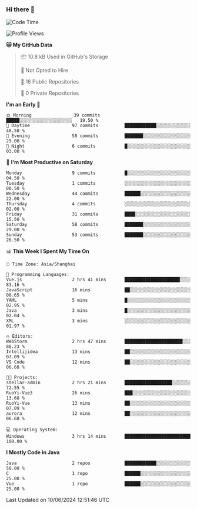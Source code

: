 ### Hi there 👋
<!--START_SECTION:waka-->
![Code Time](http://img.shields.io/badge/Code%20Time-373%20hrs%2010%20mins-blue)

![Profile Views](http://img.shields.io/badge/Profile%20Views-0-blue)

**🐱 My GitHub Data** 

> 📦 10.8 kB Used in GitHub's Storage 
 > 
> 🚫 Not Opted to Hire
 > 
> 📜 16 Public Repositories 
 > 
> 🔑 0 Private Repositories 
 > 
**I'm an Early 🐤** 

```text
🌞 Morning                39 commits          █████░░░░░░░░░░░░░░░░░░░░   19.50 % 
🌆 Daytime                97 commits          ████████████░░░░░░░░░░░░░   48.50 % 
🌃 Evening                58 commits          ███████░░░░░░░░░░░░░░░░░░   29.00 % 
🌙 Night                  6 commits           █░░░░░░░░░░░░░░░░░░░░░░░░   03.00 % 
```
📅 **I'm Most Productive on Saturday** 

```text
Monday                   9 commits           █░░░░░░░░░░░░░░░░░░░░░░░░   04.50 % 
Tuesday                  1 commits           ░░░░░░░░░░░░░░░░░░░░░░░░░   00.50 % 
Wednesday                44 commits          ██████░░░░░░░░░░░░░░░░░░░   22.00 % 
Thursday                 4 commits           ░░░░░░░░░░░░░░░░░░░░░░░░░   02.00 % 
Friday                   31 commits          ████░░░░░░░░░░░░░░░░░░░░░   15.50 % 
Saturday                 58 commits          ███████░░░░░░░░░░░░░░░░░░   29.00 % 
Sunday                   53 commits          ███████░░░░░░░░░░░░░░░░░░   26.50 % 
```


📊 **This Week I Spent My Time On** 

```text
🕑︎ Time Zone: Asia/Shanghai

💬 Programming Languages: 
Vue.js                   2 hrs 41 mins       █████████████████████░░░░   83.16 % 
JavaScript               16 mins             ██░░░░░░░░░░░░░░░░░░░░░░░   08.65 % 
YAML                     5 mins              █░░░░░░░░░░░░░░░░░░░░░░░░   02.95 % 
Java                     3 mins              █░░░░░░░░░░░░░░░░░░░░░░░░   02.04 % 
XML                      3 mins              ░░░░░░░░░░░░░░░░░░░░░░░░░   01.97 % 

🔥 Editors: 
WebStorm                 2 hrs 47 mins       ██████████████████████░░░   86.23 % 
Intellijidea             13 mins             ██░░░░░░░░░░░░░░░░░░░░░░░   07.09 % 
VS Code                  12 mins             ██░░░░░░░░░░░░░░░░░░░░░░░   06.68 % 

🐱‍💻 Projects: 
stellar-admin            2 hrs 21 mins       ██████████████████░░░░░░░   72.55 % 
RuoYi-Vue3               26 mins             ███░░░░░░░░░░░░░░░░░░░░░░   13.68 % 
RuoYi-Vue                13 mins             ██░░░░░░░░░░░░░░░░░░░░░░░   07.09 % 
aurora                   12 mins             ██░░░░░░░░░░░░░░░░░░░░░░░   06.68 % 

💻 Operating System: 
Windows                  3 hrs 14 mins       █████████████████████████   100.00 % 
```

**I Mostly Code in Java** 

```text
Java                     2 repos             ████████████░░░░░░░░░░░░░   50.00 % 
C                        1 repo              ██████░░░░░░░░░░░░░░░░░░░   25.00 % 
Vue                      1 repo              ██████░░░░░░░░░░░░░░░░░░░   25.00 % 
```




 Last Updated on 10/06/2024 12:51:46 UTC
<!--END_SECTION:waka-->
<!--
**0Cherish/0Cherish** is a ✨ _special_ ✨ repository because its `README.md` (this file) appears on your GitHub profile.

Here are some ideas to get you started:

- 🔭 I’m currently working on ...
- 🌱 I’m currently learning ...
- 👯 I’m looking to collaborate on ...
- 🤔 I’m looking for help with ...
- 💬 Ask me about ...
- 📫 How to reach me: ...
- 😄 Pronouns: ...
- ⚡ Fun fact: ...
-->
